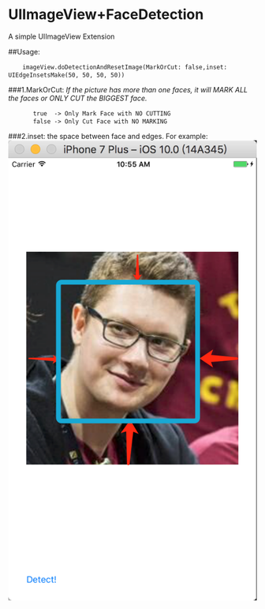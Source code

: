 # UIImageView+FaceDetection
A simple UIImageView Extension

##Usage:

        imageView.doDetectionAndResetImage(MarkOrCut: false,inset: UIEdgeInsetsMake(50, 50, 50, 50))

###1.MarkOrCut: 
_If the picture has more than one faces, it will MARK ALL the faces or ONLY CUT the BIGGEST face._

           true  -> Only Mark Face with NO CUTTING
           false -> Only Cut Face with NO MARKING

###2.inset: the space between face and edges.
For example:
![image](example.png)

